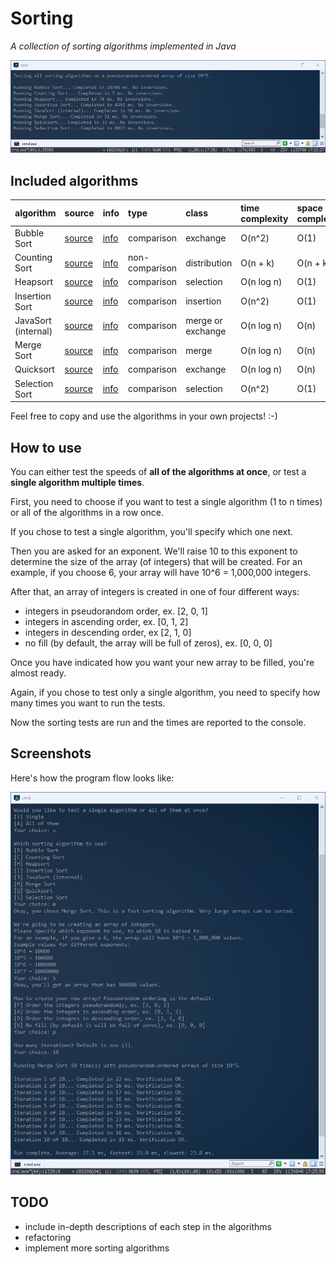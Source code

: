 # Sorting

*A collection of sorting algorithms implemented in Java*

![App results](https://github.com/gotonode/sorting/blob/master/docs/images/app01.png)

## Included algorithms

| algorithm | source | info | type | class | time complexity | space complexity |
| :-------  | :----- | :--- | :--- | :---- | :-------------- | :--------------- |
| Bubble Sort | [source](https://github.com/gotonode/sorting/blob/master/src/sorting/algorithms/BubbleSort.java) | [info](https://en.wikipedia.org/wiki/Bubble_sort) | comparison | exchange | O(n^2) | O(1) |
| Counting Sort | [source](https://github.com/gotonode/sorting/blob/master/src/sorting/algorithms/CountingSort.java) | [info](https://en.wikipedia.org/wiki/Counting_sort) | non-comparison | distribution | O(n + k) | O(n + k) |
| Heapsort | [source](https://github.com/gotonode/sorting/blob/master/src/sorting/algorithms/Heapsort.java) | [info](https://en.wikipedia.org/wiki/Heapsort) | comparison | selection | O(n log n) | O(1) |
| Insertion Sort | [source](https://github.com/gotonode/sorting/blob/master/src/sorting/algorithms/InsertionSort.java) | [info](https://en.wikipedia.org/wiki/Insertion_sort) | comparison | insertion | O(n^2) | O(1) |
| JavaSort (internal) |  [source](https://github.com/gotonode/sorting/blob/master/src/sorting/algorithms/JavaSort.java) | [info](https://docs.oracle.com/javase/7/docs/api/java/util/Arrays.html#sort[int()]) | comparison | merge or exchange | O(n log n) | O(n) |
| Merge Sort | [source](https://github.com/gotonode/sorting/blob/master/src/sorting/algorithms/MergeSort.java) | [info](https://en.wikipedia.org/wiki/Merge_sort) | comparison | merge | O(n log n) | O(n) |
| Quicksort | [source](https://github.com/gotonode/sorting/blob/master/src/sorting/algorithms/Quicksort.java) | [info](https://en.wikipedia.org/wiki/Quicksort) | comparison | exchange | O(n log n) | O(n) |
| Selection Sort | [source](https://github.com/gotonode/sorting/blob/master/src/sorting/algorithms/SelectionSort.java) | [info](https://en.wikipedia.org/wiki/Selection_sort) | comparison | selection | O(n^2) | O(1) |

Feel free to copy and use the algorithms in your own projects! :-)

## How to use

You can either test the speeds of **all of the algorithms at once**, or test a **single algorithm multiple times**.

First, you need to choose if you want to test a single algorithm (1 to n times) or all of the algorithms in a row once.

If you chose to test a single algorithm, you'll specify which one next.

Then you are asked for an exponent. We'll raise 10 to this exponent to determine the size of the array (of integers) that will be created. For an example, if you choose 6, your array will have 10^6 = 1,000,000 integers.

After that, an array of integers is created in one of four different ways:
- integers in pseudorandom order, ex. [2, 0, 1]
- integers in ascending order, ex. [0, 1, 2]
- integers in descending order, ex [2, 1, 0]
- no fill (by default, the array will be full of zeros), ex. [0, 0, 0]

Once you have indicated how you want your new array to be filled, you're almost ready.

Again, if you chose to test only a single algorithm, you need to specify how many times you want to run the tests.

Now the sorting tests are run and the times are reported to the console.

## Screenshots

Here's how the program flow looks like:

![App results](https://github.com/gotonode/sorting/blob/master/docs/images/app02.png)

## TODO

- include in-depth descriptions of each step in the algorithms
- refactoring
- implement more sorting algorithms
